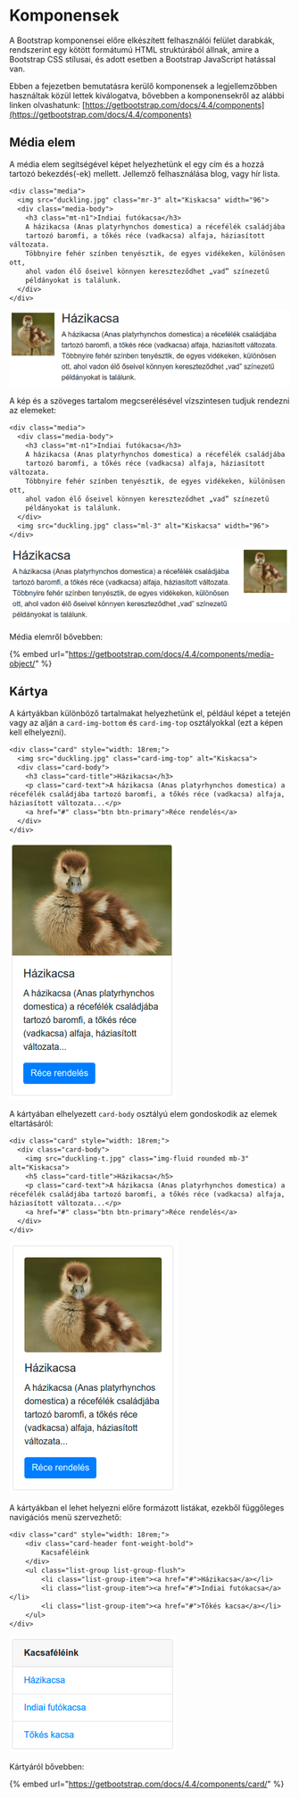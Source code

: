 # Komponensek

A Bootstrap komponensei előre elkészített felhasználói felület darabkák, rendszerint egy kötött formátumú HTML struktúrából állnak, amire a Bootstrap CSS stílusai, és adott esetben a Bootstrap JavaScript hatással van.

Ebben a fejezetben bemutatásra kerülő komponensek a legjellemzőbben használtak közül lettek kiválogatva, bővebben a komponensekről az alábbi linken olvashatunk: [https://getbootstrap.com/docs/4.4/components](https://getbootstrap.com/docs/4.4/components)

## Média elem

A média elem segítségével képet helyezhetünk el egy cím és a hozzá tartozó bekezdés\(-ek\) mellett. Jellemző felhasználása blog, vagy hír lista.

```markup
<div class="media">
  <img src="duckling.jpg" class="mr-3" alt="Kiskacsa" width="96">
  <div class="media-body">
    <h3 class="mt-n1">Indiai futókacsa</h3>
    A házikacsa (Anas platyrhynchos domestica) a récefélék családjába
    tartozó baromfi, a tőkés réce (vadkacsa) alfaja, háziasított változata.
    Többnyire fehér színben tenyésztik, de egyes vidékeken, különösen ott,
    ahol vadon élő őseivel könnyen kereszteződhet „vad” színezetű
    példányokat is találunk.
  </div>
</div>
```

![](../.gitbook/assets/media-block.png)

A kép és a szöveges tartalom megcserélésével vízszintesen tudjuk rendezni az elemeket:

```markup
<div class="media">
  <div class="media-body">
    <h3 class="mt-n1">Indiai futókacsa</h3>
    A házikacsa (Anas platyrhynchos domestica) a récefélék családjába
    tartozó baromfi, a tőkés réce (vadkacsa) alfaja, háziasított változata.
    Többnyire fehér színben tenyésztik, de egyes vidékeken, különösen ott,
    ahol vadon élő őseivel könnyen kereszteződhet „vad” színezetű
    példányokat is találunk.
  </div>
  <img src="duckling.jpg" class="ml-3" alt="Kiskacsa" width="96">
</div>
```

![](../.gitbook/assets/media-block-reverse.png)

Média elemről bővebben:

{% embed url="https://getbootstrap.com/docs/4.4/components/media-object/" %}

## Kártya

A kártyákban különböző tartalmakat helyezhetünk el, például képet a tetején vagy az alján a `card-img-bottom` és `card-img-top` osztályokkal \(ezt a képen kell elhelyezni\).

```markup
<div class="card" style="width: 18rem;">
  <img src="duckling.jpg" class="card-img-top" alt="Kiskacsa">
  <div class="card-body">
    <h3 class="card-title">Házikacsa</h3>
    <p class="card-text">A házikacsa (Anas platyrhynchos domestica) a récefélék családjába tartozó baromfi, a tőkés réce (vadkacsa) alfaja, háziasított változata...</p>
    <a href="#" class="btn btn-primary">Réce rendelés</a>
  </div>
</div>
```

![](../.gitbook/assets/card.png)

A kártyában elhelyezett `card-body` osztályú elem gondoskodik az elemek eltartásáról: 

```markup
<div class="card" style="width: 18rem;">
  <div class="card-body">
    <img src="duckling-t.jpg" class="img-fluid rounded mb-3" alt="Kiskacsa">
    <h5 class="card-title">Házikacsa</h5>
    <p class="card-text">A házikacsa (Anas platyrhynchos domestica) a récefélék családjába tartozó baromfi, a tőkés réce (vadkacsa) alfaja, háziasított változata...</p>
    <a href="#" class="btn btn-primary">Réce rendelés</a>
  </div>
</div>
```

![](../.gitbook/assets/card-body.png)

A kártyákban el lehet helyezni előre formázott listákat, ezekből  függőleges navigációs menü szervezhető: 

```markup
<div class="card" style="width: 18rem;">
    <div class="card-header font-weight-bold">
        Kacsaféléink
    </div>
    <ul class="list-group list-group-flush">
        <li class="list-group-item"><a href="#">Házikacsa</a></li>
        <li class="list-group-item"><a href="#">Indiai futókacsa</a></li>
        <li class="list-group-item"><a href="#">Tőkés kacsa</a></li>
    </ul>
</div>
```

![](../.gitbook/assets/vertical-menu.png)

Kártyáról bővebben:

{% embed url="https://getbootstrap.com/docs/4.4/components/card/" %}



